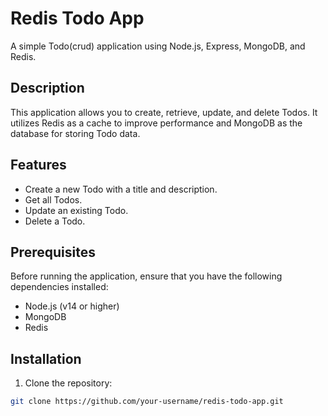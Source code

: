 # Redis Todo App

A simple Todo(crud) application using Node.js, Express, MongoDB, and Redis.

## Description

This application allows you to create, retrieve, update, and delete Todos. It utilizes Redis as a cache to improve performance and MongoDB as the database for storing Todo data.

## Features

- Create a new Todo with a title and description.
- Get all Todos.
- Update an existing Todo.
- Delete a Todo.

## Prerequisites

Before running the application, ensure that you have the following dependencies installed:

- Node.js (v14 or higher)
- MongoDB
- Redis

## Installation

1. Clone the repository:

```bash
git clone https://github.com/your-username/redis-todo-app.git
